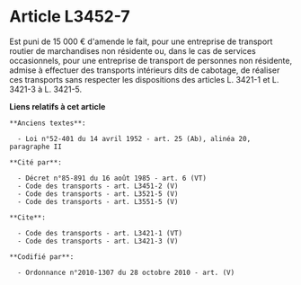 # Article L3452-7

Est puni de 15 000 € d'amende le fait, pour une entreprise de transport routier de marchandises non résidente ou, dans le cas
de services occasionnels, pour une entreprise de transport de personnes non résidente, admise à effectuer des transports
intérieurs dits de cabotage, de réaliser ces transports sans respecter les dispositions des articles L. 3421-1 et L. 3421-3 à
L. 3421-5.

**Liens relatifs à cet article**

	**Anciens textes**:

	  - Loi n°52-401 du 14 avril 1952 - art. 25 (Ab), alinéa 20, paragraphe II

	**Cité par**:

	  - Décret n°85-891 du 16 août 1985 - art. 6 (VT)
	  - Code des transports - art. L3451-2 (V)
	  - Code des transports - art. L3521-5 (V)
	  - Code des transports - art. L3551-5 (V)

	**Cite**:

	  - Code des transports - art. L3421-1 (VT)
	  - Code des transports - art. L3421-3 (V)

	**Codifié par**:

	  - Ordonnance n°2010-1307 du 28 octobre 2010 - art. (V)
